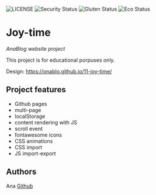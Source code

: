 ![LICENSE](https://img.shields.io/badge/license-MIT-blue.svg?style=flat-square)
![Security Status](https://img.shields.io/security-headers?label=Security&url=https%3A%2F%2Fgithub.com&style=flat-square)
![Gluten Status](https://img.shields.io/badge/Gluten-Free-green.svg)
![Eco Status](https://img.shields.io/badge/ECO-Friendly-green.svg)

# Joy-time

_AnaBlog website project_

This project is for educational porpuses only.

Design: https://onablo.github.io/11-joy-time/

## Project features

- Github pages
- multi-page
- localStorage
- content rendering with JS
- scroll event
- fontawesome icons
- CSS animations
- CSS import
- JS import-export


## Authors

Ana [Github](https://github.com/onablo)